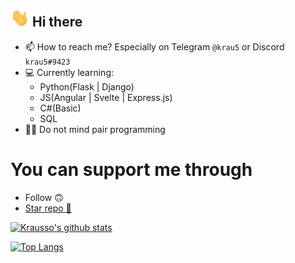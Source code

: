 ## <img src="https://raw.githubusercontent.com/ABSphreak/ABSphreak/master/gifs/Hi.gif" width="30px"> Hi there
- 📫 How to reach me? Especially on Telegram ``@krau5`` or Discord ``krau5#9423``
- 💻 Currently learning:
  - Python(Flask | Django)
  - JS(Angular | Svelte | Express.js)
  - C#(Basic)
  - SQL
- ✌🏼 Do not mind pair programming

# You can support me through
- Follow 🙃
- [Star repo 🌟](https://github.com/Krausso?tab=repositories)

[![Krausso's github stats](https://github-readme-stats.vercel.app/api?username=Krausso&count_private=true&show_icons=true&theme=default&hide_border=true)](https://github.com/anuraghazra/github-readme-stats)

[![Top Langs](https://github-readme-stats.vercel.app/api/top-langs/?username=Krausso&layout=compact&theme=default&hide_border=true)](https://github.com/anuraghazra/github-readme-stats)
